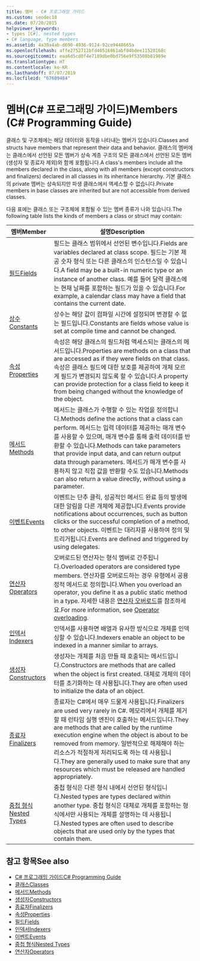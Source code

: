 ```yaml
---
title: 멤버 - C# 프로그래밍 가이드
ms.custom: seodec18
ms.date: 07/20/2015
helpviewer_keywords:
- types [C#], nested types
- C# language, type members
ms.assetid: 4a30a4ab-d690-4936-9124-92ce9448665a
ms.openlocfilehash: affe2752712bfd40516861abf84bdee11528168c
ms.sourcegitcommit: eaa6d5cd0f4e7189dbe0bd756e9f53508b01989e
ms.translationtype: HT
ms.contentlocale: ko-KR
ms.lasthandoff: 07/07/2019
ms.locfileid: "67609484"
---
```

# <a name="members-c-programming-guide"></a><span data-ttu-id="d0b38-102">멤버(C# 프로그래밍 가이드)</span><span class="sxs-lookup"><span data-stu-id="d0b38-102">Members (C# Programming Guide)</span></span>

<span data-ttu-id="d0b38-103">클래스 및 구조체에는 해당 데이터와 동작을 나타내는 멤버가 있습니다.</span><span class="sxs-lookup"><span data-stu-id="d0b38-103">Classes and structs have members that represent their data and behavior.</span></span> <span data-ttu-id="d0b38-104">클래스의 멤버에는 클래스에서 선언된 모든 멤버가 상속 계층 구조의 모든 클래스에서 선언된 모든 멤버(생성자 및 종료자 제외)와 함께 포함됩니다.</span><span class="sxs-lookup"><span data-stu-id="d0b38-104">A class's members include all the members declared in the class, along with all members (except constructors and finalizers) declared in all classes in its inheritance hierarchy.</span></span> <span data-ttu-id="d0b38-105">기본 클래스의 private 멤버는 상속되지만 파생 클래스에서 액세스할 수 없습니다.</span><span class="sxs-lookup"><span data-stu-id="d0b38-105">Private members in base classes are inherited but are not accessible from derived classes.</span></span>  
  
 <span data-ttu-id="d0b38-106">다음 표에는 클래스 또는 구조체에 포함될 수 있는 멤버 종류가 나와 있습니다.</span><span class="sxs-lookup"><span data-stu-id="d0b38-106">The following table lists the kinds of members a class or struct may contain:</span></span>  
  
|<span data-ttu-id="d0b38-107">멤버</span><span class="sxs-lookup"><span data-stu-id="d0b38-107">Member</span></span>|<span data-ttu-id="d0b38-108">설명</span><span class="sxs-lookup"><span data-stu-id="d0b38-108">Description</span></span>|  
|------------|-----------------|  
|[<span data-ttu-id="d0b38-109">필드</span><span class="sxs-lookup"><span data-stu-id="d0b38-109">Fields</span></span>](../../../csharp/programming-guide/classes-and-structs/fields.md)|<span data-ttu-id="d0b38-110">필드는 클래스 범위에서 선언된 변수입니다.</span><span class="sxs-lookup"><span data-stu-id="d0b38-110">Fields are variables declared at class scope.</span></span> <span data-ttu-id="d0b38-111">필드는 기본 제공 숫자 형식 또는 다른 클래스의 인스턴스일 수 있습니다.</span><span class="sxs-lookup"><span data-stu-id="d0b38-111">A field may be a built-in numeric type or an instance of another class.</span></span> <span data-ttu-id="d0b38-112">예를 들어 달력 클래스에는 현재 날짜를 포함하는 필드가 있을 수 있습니다.</span><span class="sxs-lookup"><span data-stu-id="d0b38-112">For example, a calendar class may have a field that contains the current date.</span></span>|  
|[<span data-ttu-id="d0b38-113">상수</span><span class="sxs-lookup"><span data-stu-id="d0b38-113">Constants</span></span>](../../../csharp/programming-guide/classes-and-structs/constants.md)|<span data-ttu-id="d0b38-114">상수는 해당 값이 컴파일 시간에 설정되며 변경할 수 없는 필드입니다.</span><span class="sxs-lookup"><span data-stu-id="d0b38-114">Constants are fields whose value is set at compile time and cannot be changed.</span></span>|  
|[<span data-ttu-id="d0b38-115">속성</span><span class="sxs-lookup"><span data-stu-id="d0b38-115">Properties</span></span>](../../../csharp/programming-guide/classes-and-structs/properties.md)|<span data-ttu-id="d0b38-116">속성은 해당 클래스의 필드처럼 액세스되는 클래스의 메서드입니다.</span><span class="sxs-lookup"><span data-stu-id="d0b38-116">Properties are methods on a class that are accessed as if they were fields on that class.</span></span> <span data-ttu-id="d0b38-117">속성은 클래스 필드에 대한 보호를 제공하여 개체 모르게 필드가 변경되지 않도록 할 수 있습니다.</span><span class="sxs-lookup"><span data-stu-id="d0b38-117">A property can provide protection for a class field to keep it from being changed without the knowledge of the object.</span></span>|  
|[<span data-ttu-id="d0b38-118">메서드</span><span class="sxs-lookup"><span data-stu-id="d0b38-118">Methods</span></span>](../../../csharp/programming-guide/classes-and-structs/methods.md)|<span data-ttu-id="d0b38-119">메서드는 클래스가 수행할 수 있는 작업을 정의합니다.</span><span class="sxs-lookup"><span data-stu-id="d0b38-119">Methods define the actions that a class can perform.</span></span> <span data-ttu-id="d0b38-120">메서드는 입력 데이터를 제공하는 매개 변수를 사용할 수 있으며, 매개 변수를 통해 출력 데이터를 반환할 수 있습니다.</span><span class="sxs-lookup"><span data-stu-id="d0b38-120">Methods can take parameters that provide input data, and can return output data through parameters.</span></span> <span data-ttu-id="d0b38-121">메서드가 매개 변수를 사용하지 않고 직접 값을 반환할 수도 있습니다.</span><span class="sxs-lookup"><span data-stu-id="d0b38-121">Methods can also return a value directly, without using a parameter.</span></span>|  
|[<span data-ttu-id="d0b38-122">이벤트</span><span class="sxs-lookup"><span data-stu-id="d0b38-122">Events</span></span>](../../../csharp/programming-guide/events/index.md)|<span data-ttu-id="d0b38-123">이벤트는 단추 클릭, 성공적인 메서드 완료 등의 발생에 대한 알림을 다른 개체에 제공합니다.</span><span class="sxs-lookup"><span data-stu-id="d0b38-123">Events provide notifications about occurrences, such as button clicks or the successful completion of a method, to other objects.</span></span> <span data-ttu-id="d0b38-124">이벤트는 대리자를 사용하여 정의 및 트리거됩니다.</span><span class="sxs-lookup"><span data-stu-id="d0b38-124">Events are defined and triggered by using delegates.</span></span>|  
|[<span data-ttu-id="d0b38-125">연산자</span><span class="sxs-lookup"><span data-stu-id="d0b38-125">Operators</span></span>](../../../csharp/programming-guide/statements-expressions-operators/operators.md)|<span data-ttu-id="d0b38-126">오버로드된 연산자는 형식 멤버로 간주됩니다.</span><span class="sxs-lookup"><span data-stu-id="d0b38-126">Overloaded operators are considered type members.</span></span> <span data-ttu-id="d0b38-127">연산자를 오버로드하는 경우 유형에서 공용 정적 메서드로 정의합니다.</span><span class="sxs-lookup"><span data-stu-id="d0b38-127">When you overload an operator, you define it as a public static method in a type.</span></span> <span data-ttu-id="d0b38-128">자세한 내용은 [연산자 오버로드](../../../csharp/language-reference/operators/operator-overloading.md)를 참조하세요.</span><span class="sxs-lookup"><span data-stu-id="d0b38-128">For more information, see [Operator overloading](../../../csharp/language-reference/operators/operator-overloading.md).</span></span>|  
|[<span data-ttu-id="d0b38-129">인덱서</span><span class="sxs-lookup"><span data-stu-id="d0b38-129">Indexers</span></span>](../../../csharp/programming-guide/indexers/index.md)|<span data-ttu-id="d0b38-130">인덱서를 사용하면 배열과 유사한 방식으로 개체를 인덱싱할 수 있습니다.</span><span class="sxs-lookup"><span data-stu-id="d0b38-130">Indexers enable an object to be indexed in a manner similar to arrays.</span></span>|  
|[<span data-ttu-id="d0b38-131">생성자</span><span class="sxs-lookup"><span data-stu-id="d0b38-131">Constructors</span></span>](../../../csharp/programming-guide/classes-and-structs/constructors.md)|<span data-ttu-id="d0b38-132">생성자는 개체를 처음 만들 때 호출되는 메서드입니다.</span><span class="sxs-lookup"><span data-stu-id="d0b38-132">Constructors are methods that are called when the object is first created.</span></span> <span data-ttu-id="d0b38-133">대체로 개체의 데이터를 초기화하는 데 사용됩니다.</span><span class="sxs-lookup"><span data-stu-id="d0b38-133">They are often used to initialize the data of an object.</span></span>|  
|[<span data-ttu-id="d0b38-134">종료자</span><span class="sxs-lookup"><span data-stu-id="d0b38-134">Finalizers</span></span>](../../../csharp/programming-guide/classes-and-structs/destructors.md)|<span data-ttu-id="d0b38-135">종료자는 C#에서 매우 드물게 사용됩니다.</span><span class="sxs-lookup"><span data-stu-id="d0b38-135">Finalizers are used very rarely in C#.</span></span> <span data-ttu-id="d0b38-136">메모리에서 개체를 제거할 때 런타임 실행 엔진이 호출하는 메서드입니다.</span><span class="sxs-lookup"><span data-stu-id="d0b38-136">They are methods that are called by the runtime execution engine when the object is about to be removed from memory.</span></span> <span data-ttu-id="d0b38-137">일반적으로 해제해야 하는 리소스가 적절하게 처리되도록 하는 데 사용됩니다.</span><span class="sxs-lookup"><span data-stu-id="d0b38-137">They are generally used to make sure that any resources which must be released are handled appropriately.</span></span>|  
|[<span data-ttu-id="d0b38-138">중첩 형식</span><span class="sxs-lookup"><span data-stu-id="d0b38-138">Nested Types</span></span>](../../../csharp/programming-guide/classes-and-structs/nested-types.md)|<span data-ttu-id="d0b38-139">중첩 형식은 다른 형식 내에서 선언된 형식입니다.</span><span class="sxs-lookup"><span data-stu-id="d0b38-139">Nested types are types declared within another type.</span></span> <span data-ttu-id="d0b38-140">중첩 형식은 대체로 개체를 포함하는 형식에서만 사용되는 개체를 설명하는 데 사용됩니다.</span><span class="sxs-lookup"><span data-stu-id="d0b38-140">Nested types are often used to describe objects that are used only by the types that contain them.</span></span>|  
  
## <a name="see-also"></a><span data-ttu-id="d0b38-141">참고 항목</span><span class="sxs-lookup"><span data-stu-id="d0b38-141">See also</span></span>

- [<span data-ttu-id="d0b38-142">C# 프로그래밍 가이드</span><span class="sxs-lookup"><span data-stu-id="d0b38-142">C# Programming Guide</span></span>](../../../csharp/programming-guide/index.md)
- [<span data-ttu-id="d0b38-143">클래스</span><span class="sxs-lookup"><span data-stu-id="d0b38-143">Classes</span></span>](../../../csharp/programming-guide/classes-and-structs/classes.md)
- [<span data-ttu-id="d0b38-144">메서드</span><span class="sxs-lookup"><span data-stu-id="d0b38-144">Methods</span></span>](../../../csharp/programming-guide/classes-and-structs/methods.md)
- [<span data-ttu-id="d0b38-145">생성자</span><span class="sxs-lookup"><span data-stu-id="d0b38-145">Constructors</span></span>](../../../csharp/programming-guide/classes-and-structs/constructors.md)
- [<span data-ttu-id="d0b38-146">종료자</span><span class="sxs-lookup"><span data-stu-id="d0b38-146">Finalizers</span></span>](../../../csharp/programming-guide/classes-and-structs/destructors.md)
- [<span data-ttu-id="d0b38-147">속성</span><span class="sxs-lookup"><span data-stu-id="d0b38-147">Properties</span></span>](../../../csharp/programming-guide/classes-and-structs/properties.md)
- [<span data-ttu-id="d0b38-148">필드</span><span class="sxs-lookup"><span data-stu-id="d0b38-148">Fields</span></span>](../../../csharp/programming-guide/classes-and-structs/fields.md)
- [<span data-ttu-id="d0b38-149">인덱서</span><span class="sxs-lookup"><span data-stu-id="d0b38-149">Indexers</span></span>](../../../csharp/programming-guide/indexers/index.md)
- [<span data-ttu-id="d0b38-150">이벤트</span><span class="sxs-lookup"><span data-stu-id="d0b38-150">Events</span></span>](../../../csharp/programming-guide/events/index.md)
- [<span data-ttu-id="d0b38-151">중첩 형식</span><span class="sxs-lookup"><span data-stu-id="d0b38-151">Nested Types</span></span>](../../../csharp/programming-guide/classes-and-structs/nested-types.md)
- [<span data-ttu-id="d0b38-152">연산자</span><span class="sxs-lookup"><span data-stu-id="d0b38-152">Operators</span></span>](../../../csharp/programming-guide/statements-expressions-operators/operators.md)
